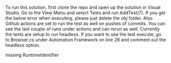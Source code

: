 
To run this solution, first clone the repo and open up the solution in Visual Studio. Go to the View Menu and select Tests and run AddTest(7). If you get the below error when executing, please just delete the obj folder. Also Github actions are set to run the test as well on pushes of commits. You can see the last couple of runs under actions and can rerun as well.  Currently the tests are setup to run headless. If you want to see the test execute, go to Browser.cs under Automation Framework on line 28 and comment out the headless option.  

missing RuntimeIdentifier
